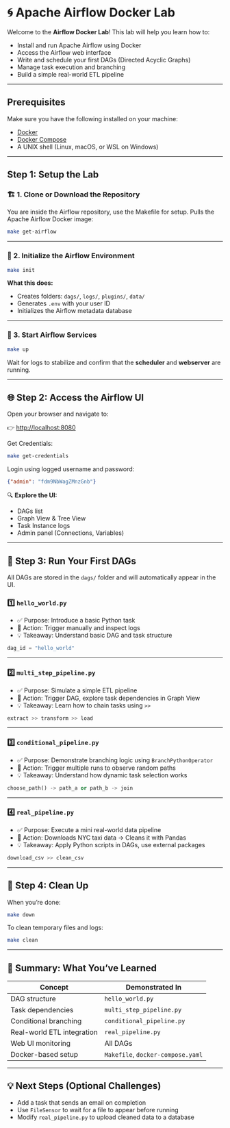 
# 🌀 Apache Airflow Docker Lab

Welcome to the **Airflow Docker Lab**! This lab will help you learn how to:
- Install and run Apache Airflow using Docker
- Access the Airflow web interface
- Write and schedule your first DAGs (Directed Acyclic Graphs)
- Manage task execution and branching
- Build a simple real-world ETL pipeline

---

## Prerequisites

Make sure you have the following installed on your machine:

- [Docker](https://www.docker.com/products/docker-desktop/)
- [Docker Compose](https://docs.docker.com/compose/)
- A UNIX shell (Linux, macOS, or WSL on Windows)

---

## Step 1: Setup the Lab

### 🏗️ 1. Clone or Download the Repository

You are inside the Airflow repository, use the Makefile for setup. Pulls the Apache Airflow Docker image:

```bash
make get-airflow
````

---

### 🧪 2. Initialize the Airflow Environment

```bash
make init
```

**What this does:**

* Creates folders: `dags/`, `logs/`, `plugins/`, `data/`
* Generates `.env` with your user ID
* Initializes the Airflow metadata database

---

### 🚀 3. Start Airflow Services

```bash
make up
```

Wait for logs to stabilize and confirm that the **scheduler** and **webserver** are running.

---

## 🌐 Step 2: Access the Airflow UI

Open your browser and navigate to:

👉 [http://localhost:8080](http://localhost:8080)

Get Credentials:
```bash
make get-credentials
```

Login using logged username and password:
```json
{"admin": "fdm9NbWagZMnzGnb"}
```


🔍 **Explore the UI:**

* DAGs list
* Graph View & Tree View
* Task Instance logs
* Admin panel (Connections, Variables)

---

## 🧪 Step 3: Run Your First DAGs

All DAGs are stored in the `dags/` folder and will automatically appear in the UI.

### 1️⃣ `hello_world.py`

* ✅ Purpose: Introduce a basic Python task
* 📍 Action: Trigger manually and inspect logs
* 💡 Takeaway: Understand basic DAG and task structure

```python
dag_id = "hello_world"
```

---

### 2️⃣ `multi_step_pipeline.py`

* ✅ Purpose: Simulate a simple ETL pipeline
* 📍 Action: Trigger DAG, explore task dependencies in Graph View
* 💡 Takeaway: Learn how to chain tasks using `>>`

```python
extract >> transform >> load
```

---

### 3️⃣ `conditional_pipeline.py`

* ✅ Purpose: Demonstrate branching logic using `BranchPythonOperator`
* 📍 Action: Trigger multiple runs to observe random paths
* 💡 Takeaway: Understand how dynamic task selection works

```python
choose_path() -> path_a or path_b -> join
```

---

### 4️⃣ `real_pipeline.py`

* ✅ Purpose: Execute a mini real-world data pipeline
* 📍 Action: Downloads NYC taxi data → Cleans it with Pandas
* 💡 Takeaway: Apply Python scripts in DAGs, use external packages

```python
download_csv >> clean_csv
```

---

## 🧹 Step 4: Clean Up

When you’re done:

```bash
make down
```

To clean temporary files and logs:

```bash
make clean
```

---

## 📝 Summary: What You’ve Learned

| Concept                    | Demonstrated In                   |
| -------------------------- | --------------------------------- |
| DAG structure              | `hello_world.py`                  |
| Task dependencies          | `multi_step_pipeline.py`          |
| Conditional branching      | `conditional_pipeline.py`         |
| Real-world ETL integration | `real_pipeline.py`                |
| Web UI monitoring          | All DAGs                          |
| Docker-based setup         | `Makefile`, `docker-compose.yaml` |

---

## 💡 Next Steps (Optional Challenges)

* Add a task that sends an email on completion
* Use `FileSensor` to wait for a file to appear before running
* Modify `real_pipeline.py` to upload cleaned data to a database

